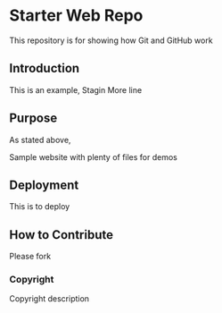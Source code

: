 # Starter Web Repo

This repository is for showing how Git and GitHub work

## Introduction
This is an example, Stagin
More line

## Purpose
As stated above,


Sample website with plenty of files for demos

## Deployment

This is to deploy

## How to Contribute
Please fork

### Copyright

Copyright description